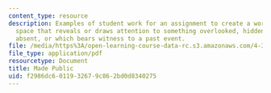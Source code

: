 ```yaml
---
content_type: resource
description: Examples of student work for an assignment to create a work in a public
  space that reveals or draws attention to something overlooked, hidden, unseen, or
  absent, or which bears witness to a past event.
file: /media/https%3A/open-learning-course-data-rc.s3.amazonaws.com/4-302-bsad-foundations-in-the-visual-arts-fall-2003/f2986dc6011932679c862bd0d8340275_foundmid.pdf
file_type: application/pdf
resourcetype: Document
title: Made Public
uid: f2986dc6-0119-3267-9c86-2bd0d8340275
---
```

